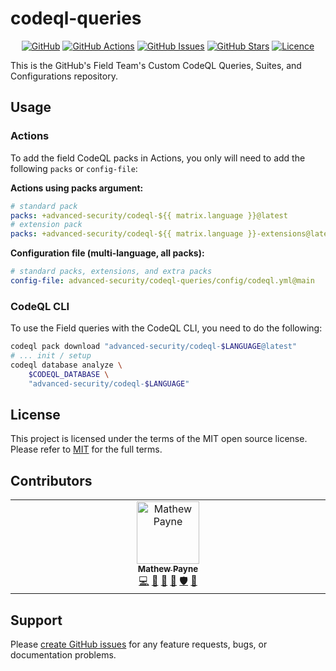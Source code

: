 # codeql-queries

<!-- markdownlint-disable -->
<div align="center">

[![GitHub](https://img.shields.io/badge/github-%23121011.svg?style=for-the-badge&logo=github&logoColor=white)](https://github.com/advanced-security/codeql-queries)
[![GitHub Actions](https://img.shields.io/github/actions/workflow/status/advanced-security/codeql-queries/release-main.yml?style=for-the-badge)](https://github.com/advanced-security/codeql-queries/actions/workflows/release-main.yml?query=branch%3Amain)
[![GitHub Issues](https://img.shields.io/github/issues/advanced-security/codeql-queries?style=for-the-badge)](https://github.com/advanced-security/codeql-queries/issues)
[![GitHub Stars](https://img.shields.io/github/stars/advanced-security/codeql-queries?style=for-the-badge)](https://github.com/advanced-security/codeql-queries)
[![Licence](https://img.shields.io/github/license/Ileriayo/markdown-badges?style=for-the-badge)](./LICENSE)

</div>

This is the GitHub's Field Team's Custom CodeQL Queries, Suites, and Configurations repository.

## Usage

### Actions

To add the field CodeQL packs in Actions, you only will need to add the following `packs` or `config-file`:

**Actions using packs argument:**

```yaml
# standard pack
packs: +advanced-security/codeql-${{ matrix.language }}@latest
# extension pack
packs: +advanced-security/codeql-${{ matrix.language }}-extensions@latest
```

**Configuration file (multi-language, all packs):**

```yaml
# standard packs, extensions, and extra packs
config-file: advanced-security/codeql-queries/config/codeql.yml@main
```

### CodeQL CLI

To use the Field queries with the CodeQL CLI, you need to do the following:

```bash
codeql pack download "advanced-security/codeql-$LANGUAGE@latest"
# ... init / setup
codeql database analyze \
    $CODEQL_DATABASE \
    "advanced-security/codeql-$LANGUAGE"
```

## License

This project is licensed under the terms of the MIT open source license. Please refer to [MIT](./LICENSE) for the full terms.

## Contributors

<!-- ALL-CONTRIBUTORS-LIST:START - Do not remove or modify this section -->
<!-- prettier-ignore-start -->
<!-- markdownlint-disable -->
<table>
  <tbody>
    <tr>
      <td align="center" valign="top" width="14.28%"><a href="https://geekmasher.dev/"><img src="https://avatars.githubusercontent.com/u/2772944?v=4?s=100" width="100px;" alt="Mathew Payne"/><br /><sub><b>Mathew Payne</b></sub></a><br /><a href="https://github.com/advanced-security/codeql-queries/commits?author=GeekMasher" title="Code">💻</a> <a href="https://github.com/advanced-security/codeql-queries/commits?author=GeekMasher" title="Documentation">📖</a> <a href="#maintenance-GeekMasher" title="Maintenance">🚧</a> <a href="#research-GeekMasher" title="Research">🔬</a> <a href="#security-GeekMasher" title="Security">🛡️</a> <a href="#tool-GeekMasher" title="Tools">🔧</a></td>
    </tr>
  </tbody>
</table>

<!-- markdownlint-restore -->
<!-- prettier-ignore-end -->

<!-- ALL-CONTRIBUTORS-LIST:END -->

## Support

Please [create GitHub issues](https://github.com/advanced-security/brew-dependency-submission-action) for any feature requests, bugs, or documentation problems.
